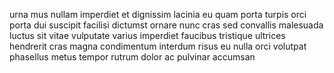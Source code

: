 urna mus nullam imperdiet et dignissim lacinia eu quam porta turpis orci porta
dui suscipit facilisi dictumst ornare nunc cras sed convallis malesuada luctus
sit vitae vulputate varius imperdiet faucibus tristique ultrices hendrerit cras
magna condimentum interdum risus eu nulla orci volutpat phasellus metus tempor
rutrum dolor ac pulvinar accumsan